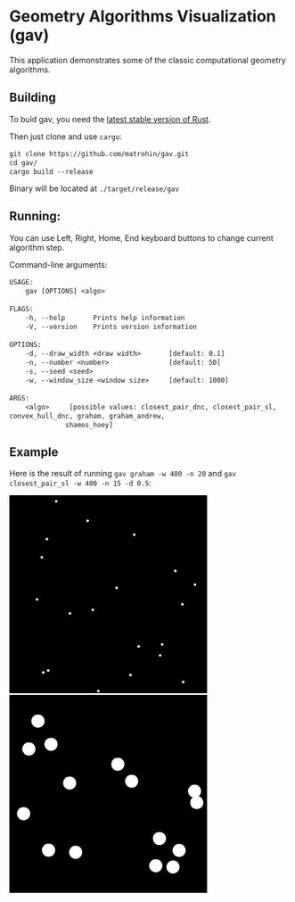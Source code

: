 # Geometry Algorithms Visualization (gav)

This application demonstrates some of the classic computational geometry algorithms.

## Building

To buid gav, you need the [latest stable version of Rust](https://www.rust-lang.org/tools/install).

Then just clone and use `cargo`:
```
git clone https://github.com/matrohin/gav.git
cd gav/
cargo build --release
```

Binary will be located at `./target/release/gav`

## Running:

You can use Left, Right, Home, End keyboard buttons to change current algorithm step.

Command-line arguments:

```
USAGE:
    gav [OPTIONS] <algo>

FLAGS:
    -h, --help       Prints help information
    -V, --version    Prints version information

OPTIONS:
    -d, --draw_width <draw width>       [default: 0.1]
    -n, --number <number>               [default: 50]
    -s, --seed <seed>
    -w, --window_size <window size>     [default: 1000]

ARGS:
    <algo>     [possible values: closest_pair_dnc, closest_pair_sl, convex_hull_dnc, graham, graham_andrew,
              shamos_hoey]
```

## Example

Here is the result of running `gav graham -w 400 -n 20` and `gav closest_pair_sl -w 400 -n 15 -d 0.5`:

![Graham](<example/graham.gif>) ![Closest pair sweep line](<example/closest_pair_sl.gif>)
